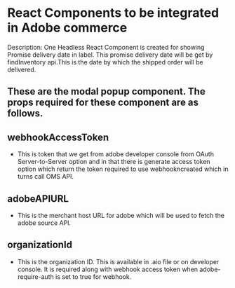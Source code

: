 # React Components to be integrated in Adobe commerce

Description: One Headless React Component is created for showing Promise delivery date in label. This promise delivery date will be get by findInventory api.This is the date by which the shipped order will be delivered.

## These are the modal popup component. The props required for these component are as follows. 


<DeliveryLabel
                    adobeAPIURL = 'http://localhost:8080/https://tenanta-jcobgxq-ch6qlx6kkvx3a.us-4.magentosite.cloud/rest/V1/inventory/sources'
                    itemId='3941'
                    country= 'US'
                    zipCode= '411021'
                    requiredQty= '1'
                    webhookAccessToken=''
                    organizationId='91D55B255640B3AE7F000101@AdobeOrg'
                 />

## webhookAccessToken

- This is token that we get from adobe developer console from OAuth Server-to-Server option and in that there is generate access token option which return the token required to use webhookncreated which in turns call OMS API.

## adobeAPIURL

- This is the merchant host URL for adobe which will be used to fetch the adobe source API.


## organizationId

- This is the organization ID. This is available in .aio file or on developer console. It is required along with webhook access token when adobe-require-auth is set to true for webhook.

